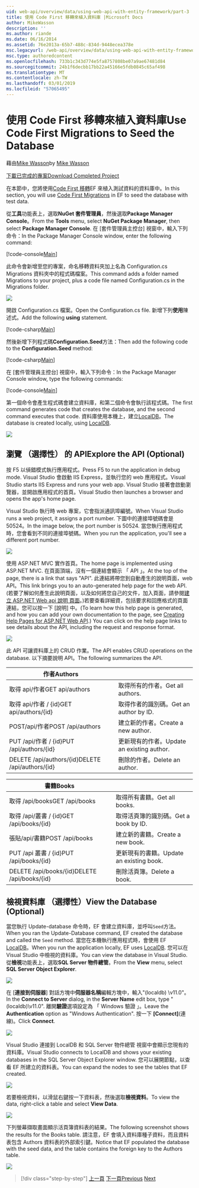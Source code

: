 ```yaml
---
uid: web-api/overview/data/using-web-api-with-entity-framework/part-3
title: 使用 Code First 移轉來植入資料庫 |Microsoft Docs
author: MikeWasson
description: ''
ms.author: riande
ms.date: 06/16/2014
ms.assetid: 76e2013a-65b7-488c-834d-9448ecea378e
msc.legacyurl: /web-api/overview/data/using-web-api-with-entity-framework/part-3
msc.type: authoredcontent
ms.openlocfilehash: 733b1c343d774e5fa8757808be07a9ae67481d84
ms.sourcegitcommit: 24b1f6decbb17bb22a45166e5fdb0845c65af498
ms.translationtype: MT
ms.contentlocale: zh-TW
ms.lasthandoff: 03/01/2019
ms.locfileid: "57065495"
---
```

<a name="use-code-first-migrations-to-seed-the-database"></a><span data-ttu-id="2a655-102">使用 Code First 移轉來植入資料庫</span><span class="sxs-lookup"><span data-stu-id="2a655-102">Use Code First Migrations to Seed the Database</span></span>
====================
<span data-ttu-id="2a655-103">藉由[Mike Wasson](https://github.com/MikeWasson)</span><span class="sxs-lookup"><span data-stu-id="2a655-103">by [Mike Wasson](https://github.com/MikeWasson)</span></span>

[<span data-ttu-id="2a655-104">下載已完成的專案</span><span class="sxs-lookup"><span data-stu-id="2a655-104">Download Completed Project</span></span>](https://github.com/MikeWasson/BookService)

<span data-ttu-id="2a655-105">在本節中，您將使用[Code First 移轉](https://msdn.microsoft.com/data/jj591621)EF 來植入測試資料的資料庫中。</span><span class="sxs-lookup"><span data-stu-id="2a655-105">In this section, you will use [Code First Migrations](https://msdn.microsoft.com/data/jj591621) in EF to seed the database with test data.</span></span>

<span data-ttu-id="2a655-106">從**工具**功能表上，選取**NuGet 套件管理員**，然後選取**Package Manager Console**。</span><span class="sxs-lookup"><span data-stu-id="2a655-106">From the **Tools** menu, select **NuGet Package Manager**, then select **Package Manager Console**.</span></span> <span data-ttu-id="2a655-107">在 [套件管理員主控台] 視窗中，輸入下列命令：</span><span class="sxs-lookup"><span data-stu-id="2a655-107">In the Package Manager Console window, enter the following command:</span></span>

[!code-console[Main](part-3/samples/sample1.cmd)]

<span data-ttu-id="2a655-108">此命令會新增至您的專案，命名移轉資料夾加上名為 Configuration.cs Migrations 資料夾中的程式碼檔案。</span><span class="sxs-lookup"><span data-stu-id="2a655-108">This command adds a folder named Migrations to your project, plus a code file named Configuration.cs in the Migrations folder.</span></span>

![](part-3/_static/image1.png)

<span data-ttu-id="2a655-109">開啟 Configuration.cs 檔案。</span><span class="sxs-lookup"><span data-stu-id="2a655-109">Open the Configuration.cs file.</span></span> <span data-ttu-id="2a655-110">新增下列**使用**陳述式。</span><span class="sxs-lookup"><span data-stu-id="2a655-110">Add the following **using** statement.</span></span>

[!code-csharp[Main](part-3/samples/sample2.cs)]

<span data-ttu-id="2a655-111">然後新增下列程式碼**Configuration.Seed**方法：</span><span class="sxs-lookup"><span data-stu-id="2a655-111">Then add the following code to the **Configuration.Seed** method:</span></span>

[!code-csharp[Main](part-3/samples/sample3.cs)]

<span data-ttu-id="2a655-112">在 [套件管理員主控台] 視窗中，輸入下列命令：</span><span class="sxs-lookup"><span data-stu-id="2a655-112">In the Package Manager Console window, type the following commands:</span></span>

[!code-console[Main](part-3/samples/sample4.cmd)]

<span data-ttu-id="2a655-113">第一個命令會產生程式碼會建立資料庫，和第二個命令會執行該程式碼。</span><span class="sxs-lookup"><span data-stu-id="2a655-113">The first command generates code that creates the database, and the second command executes that code.</span></span> <span data-ttu-id="2a655-114">資料庫使用本機上，建立[LocalDB](https://msdn.microsoft.com/library/hh510202.aspx)。</span><span class="sxs-lookup"><span data-stu-id="2a655-114">The database is created locally, using [LocalDB](https://msdn.microsoft.com/library/hh510202.aspx).</span></span>

![](part-3/_static/image2.png)

## <a name="explore-the-api-optional"></a><span data-ttu-id="2a655-115">瀏覽 （選擇性） 的 API</span><span class="sxs-lookup"><span data-stu-id="2a655-115">Explore the API (Optional)</span></span>

<span data-ttu-id="2a655-116">按 F5 以偵錯模式執行應用程式。</span><span class="sxs-lookup"><span data-stu-id="2a655-116">Press F5 to run the application in debug mode.</span></span> <span data-ttu-id="2a655-117">Visual Studio 會啟動 IIS Express，並執行您的 web 應用程式。</span><span class="sxs-lookup"><span data-stu-id="2a655-117">Visual Studio starts IIS Express and runs your web app.</span></span> <span data-ttu-id="2a655-118">Visual Studio 接著會啟動瀏覽器，並開啟應用程式的首頁。</span><span class="sxs-lookup"><span data-stu-id="2a655-118">Visual Studio then launches a browser and opens the app's home page.</span></span>

<span data-ttu-id="2a655-119">Visual Studio 執行時 web 專案，它會指派通訊埠編號。</span><span class="sxs-lookup"><span data-stu-id="2a655-119">When Visual Studio runs a web project, it assigns a port number.</span></span> <span data-ttu-id="2a655-120">下圖中的連接埠號碼會是 50524。</span><span class="sxs-lookup"><span data-stu-id="2a655-120">In the image below, the port number is 50524.</span></span> <span data-ttu-id="2a655-121">當您執行應用程式時，您會看到不同的連接埠號碼。</span><span class="sxs-lookup"><span data-stu-id="2a655-121">When you run the application, you'll see a different port number.</span></span>

![](part-3/_static/image3.png)

<span data-ttu-id="2a655-122">使用 ASP.NET MVC 實作首頁。</span><span class="sxs-lookup"><span data-stu-id="2a655-122">The home page is implemented using ASP.NET MVC.</span></span> <span data-ttu-id="2a655-123">在頁面頂端，沒有一個連結會顯示 「 API 」。</span><span class="sxs-lookup"><span data-stu-id="2a655-123">At the top of the page, there is a link that says "API".</span></span> <span data-ttu-id="2a655-124">此連結將帶您到自動產生的說明頁面，web API。</span><span class="sxs-lookup"><span data-stu-id="2a655-124">This link brings you to an auto-generated help page for the web API.</span></span> <span data-ttu-id="2a655-125">(若要了解如何產生此說明頁面，以及如何將您自己的文件，加入頁面，請參閱[建立 ASP.NET Web api 說明 頁面](../../getting-started-with-aspnet-web-api/creating-api-help-pages.md)。)若要查看詳細資，包括要求和回應格式的頁面連結，您可以按一下 [說明] 中。</span><span class="sxs-lookup"><span data-stu-id="2a655-125">(To learn how this help page is generated, and how you can add your own documentation to the page, see [Creating Help Pages for ASP.NET Web API](../../getting-started-with-aspnet-web-api/creating-api-help-pages.md).) You can click on the help page links to see details about the API, including the request and response format.</span></span>

![](part-3/_static/image4.png)

<span data-ttu-id="2a655-126">此 API 可讓資料庫上的 CRUD 作業。</span><span class="sxs-lookup"><span data-stu-id="2a655-126">The API enables CRUD operations on the database.</span></span> <span data-ttu-id="2a655-127">以下摘要說明 API。</span><span class="sxs-lookup"><span data-stu-id="2a655-127">The following summarizes the API.</span></span>

| <span data-ttu-id="2a655-128">作者</span><span class="sxs-lookup"><span data-stu-id="2a655-128">Authors</span></span> |  |
| --- | -- |
| <span data-ttu-id="2a655-129">取得 api/作者</span><span class="sxs-lookup"><span data-stu-id="2a655-129">GET api/authors</span></span> | <span data-ttu-id="2a655-130">取得所有的作者。</span><span class="sxs-lookup"><span data-stu-id="2a655-130">Get all authors.</span></span> |
| <span data-ttu-id="2a655-131">取得 api/作者 / {id}</span><span class="sxs-lookup"><span data-stu-id="2a655-131">GET api/authors/{id}</span></span> | <span data-ttu-id="2a655-132">取得作者的識別碼。</span><span class="sxs-lookup"><span data-stu-id="2a655-132">Get an author by ID.</span></span> |
| <span data-ttu-id="2a655-133">POST/api/作者</span><span class="sxs-lookup"><span data-stu-id="2a655-133">POST /api/authors</span></span> | <span data-ttu-id="2a655-134">建立新的作者。</span><span class="sxs-lookup"><span data-stu-id="2a655-134">Create a new author.</span></span> |
| <span data-ttu-id="2a655-135">PUT /api/作者 / {id}</span><span class="sxs-lookup"><span data-stu-id="2a655-135">PUT /api/authors/{id}</span></span> | <span data-ttu-id="2a655-136">更新現有的作者。</span><span class="sxs-lookup"><span data-stu-id="2a655-136">Update an existing author.</span></span> |
| <span data-ttu-id="2a655-137">DELETE /api/authors/{id}</span><span class="sxs-lookup"><span data-stu-id="2a655-137">DELETE /api/authors/{id}</span></span> | <span data-ttu-id="2a655-138">刪除的作者。</span><span class="sxs-lookup"><span data-stu-id="2a655-138">Delete an author.</span></span> |

| <span data-ttu-id="2a655-139">書籍</span><span class="sxs-lookup"><span data-stu-id="2a655-139">Books</span></span> |  |
| --- | -- |
| <span data-ttu-id="2a655-140">取得 /api/books</span><span class="sxs-lookup"><span data-stu-id="2a655-140">GET /api/books</span></span> | <span data-ttu-id="2a655-141">取得所有書籍。</span><span class="sxs-lookup"><span data-stu-id="2a655-141">Get all books.</span></span> |
| <span data-ttu-id="2a655-142">取得 /api/叢書 / {id}</span><span class="sxs-lookup"><span data-stu-id="2a655-142">GET /api/books/{id}</span></span> | <span data-ttu-id="2a655-143">取得活頁簿的識別碼。</span><span class="sxs-lookup"><span data-stu-id="2a655-143">Get a book by ID.</span></span> |
| <span data-ttu-id="2a655-144">張貼/api/書籍</span><span class="sxs-lookup"><span data-stu-id="2a655-144">POST /api/books</span></span> | <span data-ttu-id="2a655-145">建立新的書籍。</span><span class="sxs-lookup"><span data-stu-id="2a655-145">Create a new book.</span></span> |
| <span data-ttu-id="2a655-146">PUT /api 叢書 / {id}</span><span class="sxs-lookup"><span data-stu-id="2a655-146">PUT /api/books/{id}</span></span> | <span data-ttu-id="2a655-147">更新現有的書籍。</span><span class="sxs-lookup"><span data-stu-id="2a655-147">Update an existing book.</span></span> |
| <span data-ttu-id="2a655-148">DELETE /api/books/{id}</span><span class="sxs-lookup"><span data-stu-id="2a655-148">DELETE /api/books/{id}</span></span> | <span data-ttu-id="2a655-149">刪除活頁簿。</span><span class="sxs-lookup"><span data-stu-id="2a655-149">Delete a book.</span></span> |

## <a name="view-the-database-optional"></a><span data-ttu-id="2a655-150">檢視資料庫 （選擇性）</span><span class="sxs-lookup"><span data-stu-id="2a655-150">View the Database (Optional)</span></span>

<span data-ttu-id="2a655-151">當您執行 Update-database 命令時，EF 會建立資料庫，並呼叫`Seed`方法。</span><span class="sxs-lookup"><span data-stu-id="2a655-151">When you ran the Update-Database command, EF created the database and called the `Seed` method.</span></span> <span data-ttu-id="2a655-152">當您在本機執行應用程式時，會使用 EF [LocalDB](https://blogs.msdn.com/b/sqlexpress/archive/2011/07/12/introducing-localdb-a-better-sql-express.aspx)。</span><span class="sxs-lookup"><span data-stu-id="2a655-152">When you run the application locally, EF uses [LocalDB](https://blogs.msdn.com/b/sqlexpress/archive/2011/07/12/introducing-localdb-a-better-sql-express.aspx).</span></span> <span data-ttu-id="2a655-153">您可以在 Visual Studio 中檢視的資料庫。</span><span class="sxs-lookup"><span data-stu-id="2a655-153">You can view the database in Visual Studio.</span></span> <span data-ttu-id="2a655-154">從**檢視**功能表上，選取**SQL Server 物件總管**。</span><span class="sxs-lookup"><span data-stu-id="2a655-154">From the **View** menu, select **SQL Server Object Explorer**.</span></span>

![](part-3/_static/image5.png)

<span data-ttu-id="2a655-155">在 [**連接到伺服器**] 對話方塊中**伺服器名稱**編輯方塊中，輸入"(localdb) \v11.0"。</span><span class="sxs-lookup"><span data-stu-id="2a655-155">In the **Connect to Server** dialog, in the **Server Name** edit box, type "(localdb)\v11.0".</span></span> <span data-ttu-id="2a655-156">離開**驗證**選項設定為 「 Windows 驗證 」。</span><span class="sxs-lookup"><span data-stu-id="2a655-156">Leave the **Authentication** option as "Windows Authentication".</span></span> <span data-ttu-id="2a655-157">按一下 **[Connect]**(連線)。</span><span class="sxs-lookup"><span data-stu-id="2a655-157">Click **Connect**.</span></span>

![](part-3/_static/image6.png)

<span data-ttu-id="2a655-158">Visual Studio 連接到 LocalDB 和 SQL Server 物件總管 視窗中會顯示您現有的資料庫。</span><span class="sxs-lookup"><span data-stu-id="2a655-158">Visual Studio connects to LocalDB and shows your existing databases in the SQL Server Object Explorer window.</span></span> <span data-ttu-id="2a655-159">您可以展開節點，以查看 EF 所建立的資料表。</span><span class="sxs-lookup"><span data-stu-id="2a655-159">You can expand the nodes to see the tables that EF created.</span></span>

![](part-3/_static/image7.png)

<span data-ttu-id="2a655-160">若要檢視資料，以滑鼠右鍵按一下資料表，然後選取**檢視資料**。</span><span class="sxs-lookup"><span data-stu-id="2a655-160">To view the data, right-click a table and select **View Data**.</span></span>

![](part-3/_static/image8.png)

<span data-ttu-id="2a655-161">下列螢幕擷取畫面顯示活頁簿資料表的結果。</span><span class="sxs-lookup"><span data-stu-id="2a655-161">The following screenshot shows the results for the Books table.</span></span> <span data-ttu-id="2a655-162">請注意，EF 會填入資料庫種子資料，而且資料表包含 Authors 資料表的外部索引鍵。</span><span class="sxs-lookup"><span data-stu-id="2a655-162">Notice that EF populated the database with the seed data, and the table contains the foreign key to the Authors table.</span></span>

![](part-3/_static/image9.png)

> [!div class="step-by-step"]
> <span data-ttu-id="2a655-163">[上一頁](part-2.md)
> [下一頁](part-4.md)</span><span class="sxs-lookup"><span data-stu-id="2a655-163">[Previous](part-2.md)
[Next](part-4.md)</span></span>
